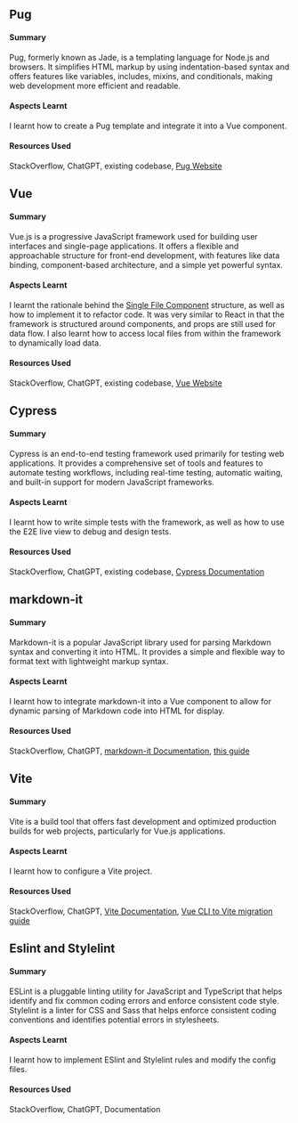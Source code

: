 ## Pug
#### Summary
Pug, formerly known as Jade, is a templating language for Node.js and browsers. It simplifies HTML markup by using indentation-based syntax and offers features like variables, includes, mixins, and conditionals, making web development more efficient and readable.

#### Aspects Learnt
I learnt how to create a Pug template and integrate it into a Vue component.

#### Resources Used
StackOverflow, ChatGPT, existing codebase, [Pug Website](https://pugjs.org)


## Vue
#### Summary
Vue.js is a progressive JavaScript framework used for building user interfaces and single-page applications. It offers a flexible and approachable structure for front-end development, with features like data binding, component-based architecture, and a simple yet powerful syntax.

#### Aspects Learnt
I learnt the rationale behind the [Single File Component](https://vuejs.org/guide/scaling-up/sfc.html) structure, as well as how to implement it to refactor code. It was very similar to React in that the framework is structured around components, and props are still used for data flow. I also learnt how to access local files from within the framework to dynamically load data.

#### Resources Used
StackOverflow, ChatGPT, existing codebase, [Vue Website](https://vuejs.org/guide/introduction.html)


## Cypress
#### Summary
Cypress is an end-to-end testing framework used primarily for testing web applications. It provides a comprehensive set of tools and features to automate testing workflows, including real-time testing, automatic waiting, and built-in support for modern JavaScript frameworks.

#### Aspects Learnt
I learnt how to write simple tests with the framework, as well as how to use the E2E live view to debug and design tests.

#### Resources Used
StackOverflow, ChatGPT, existing codebase, [Cypress Documentation](https://docs.cypress.io/api/table-of-contents)

## markdown-it
#### Summary
Markdown-it is a popular JavaScript library used for parsing Markdown syntax and converting it into HTML. It provides a simple and flexible way to format text with lightweight markup syntax.

#### Aspects Learnt
I learnt how to integrate markdown-it into a Vue component to allow for dynamic parsing of Markdown code into HTML for display.

#### Resources Used
StackOverflow, ChatGPT, [markdown-it Documentation](https://github.com/markdown-it/markdown-it), [this guide](https://dev.to/matijanovosel/rendering-markdown-in-vue-3-3maj)

## Vite
#### Summary
Vite is a build tool that offers fast development and optimized production builds for web projects, particularly for Vue.js applications.

#### Aspects Learnt
I learnt how to configure a Vite project.

#### Resources Used
StackOverflow, ChatGPT, [Vite Documentation](https://vitejs.dev/), [Vue CLI to Vite migration guide](https://vueschool.io/articles/vuejs-tutorials/how-to-migrate-from-vue-cli-to-vite/)

## Eslint and Stylelint
#### Summary
ESLint is a pluggable linting utility for JavaScript and TypeScript that helps identify and fix common coding errors and enforce consistent code style. Stylelint is a linter for CSS and Sass that helps enforce consistent coding conventions and identifies potential errors in stylesheets.

#### Aspects Learnt
I learnt how to implement ESlint and Stylelint rules and modify the config files.

#### Resources Used
StackOverflow, ChatGPT, Documentation
